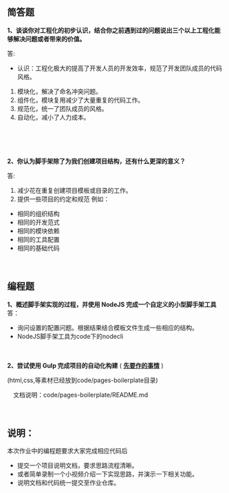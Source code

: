 ## 简答题

**1、谈谈你对工程化的初步认识，结合你之前遇到过的问题说出三个以上工程化能够解决问题或者带来的价值。**

答:
- 认识：工程化极大的提高了开发人员的开发效率，规范了开发团队成员的代码风格。
1. 模块化，解决了命名冲突问题。
2. 组件化，模块复用减少了大量重复的代码工作。
3. 规范化，统一了团队成员的风格。
4. 自动化，减小了人力成本。

　

　

**2、你认为脚手架除了为我们创建项目结构，还有什么更深的意义？**

答:
1. 减少花在重复创建项目模板或目录的工作。
2. 提供一些项目的约定和规范
例如：
- 相同的组织结构
- 相同的开发范式
- 相同的模块依赖
- 相同的工具配置
- 相同的基础代码
　

　

## 编程题

**1、概述脚手架实现的过程，并使用 NodeJS 完成一个自定义的小型脚手架工具**
答：
- 询问设置的配置问题。根据结果结合模板文件生成一些相应的结构。
- NodeJS脚手架工具为code下的nodecli
　

　

**2、尝试使用 Gulp 完成项目的自动化构建**  ( **[先要作的事情](https://gitee.com/lagoufed/fed-e-questions/blob/master/part2/%E4%B8%8B%E8%BD%BD%E5%8C%85%E6%98%AF%E5%87%BA%E9%94%99%E7%9A%84%E8%A7%A3%E5%86%B3%E6%96%B9%E5%BC%8F.md)** )

(html,css,等素材已经放到code/pages-boilerplate目录)

　文档说明：code/pages-boilerplate/README.md

　

## 说明：

本次作业中的编程题要求大家完成相应代码后

- 提交一个项目说明文档，要求思路流程清晰。
- 或者简单录制一个小视频介绍一下实现思路，并演示一下相关功能。
- 说明文档和代码统一提交至作业仓库。